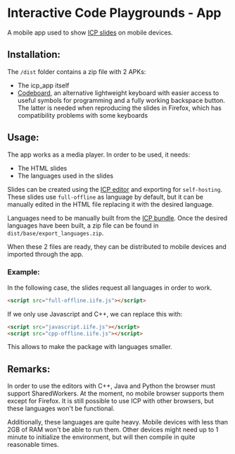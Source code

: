 # Interactive Code Playgrounds - App

A mobile app used to show [ICP slides](https://lucademenego99.github.io/icp-slides/#/) on mobile devices.

## Installation:

The `/dist` folder contains a zip file with 2 APKs:
- The icp_app itself
- [Codeboard](https://github.com/gazlaws-dev/codeboard), an alternative lightweight keyboard with easier access to useful symbols for programming and a fully working backspace button. The latter is needed when reproducing the slides in Firefox, which has compatibility problems with some keyboards

## Usage:

The app works as a media player. In order to be used, it needs:
- The HTML slides
- The languages used in the slides

Slides can be created using the [ICP editor](https://github.com/Iron16Bit/icp-editor) and exporting for `self-hosting`.
These slides use `full-offline` as  language by default, but it can be manually edited in the HTML file replacing it with the desired language.

Languages need to be manually built from the [ICP bundle](https://github.com/Iron16Bit/icp-bundle).
Once the desired languages have been built, a zip file can be found in `dist/base/export_languages.zip`.

When these 2 files are ready, they can be distributed to mobile devices and imported through the app.

### Example:

In the following case, the slides request all languages in order to work.

``` html
<script src="full-offline.iife.js"></script>
```

If we only use Javascript and C++, we can replace this with:

``` html
<script src="javascript.iife.js"></script>
<script src="cpp-offline.iife.js"></script>
```

This allows to make the package with languages smaller.

## Remarks:

In order to use the editors with C++, Java and Python the browser must support SharedWorkers. At the moment, no mobile browser supports them except for Firefox. It is still possible to use ICP with other browsers, but these languages won't be functional.

Additionally, these languages are quite heavy. Mobile devices with less than 2GB of RAM won't be able to run them. Other devices might need up to 1 minute to initialize the environment, but will then compile in quite reasonable times.
